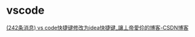 # vscode

[(242条消息) vs code快捷键修改为idea快捷键_讓丄帝愛伱的博客-CSDN博客](https://blog.csdn.net/ximaiyao1984/article/details/108950191)
